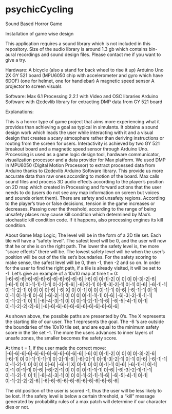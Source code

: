 # psychicCycling
Sound Based Horror Game 


Installation of game wise design

This application requires a sound library which is not included in this repository. Size of the audio library is around 1.3 gb which contains bin-aural recordings and sound design files. Please contact me if you want to give a try.

Hardware:
A bicycle (also a stand for back wheel to rise it up)
Arduino Uno
2X GY 521 board (MPU6050 chip with accelerometer and gyro which have 6DOF) (one for helmet, one for handlebar)
A magnetic speed sensor
A projector to screen visuals

Software:
Max 6.1
Processing 2.2.1 with Video and OSC libraries
Arduino Software with i2cdevlib library for extracting DMP data from GY 521 board

Explanations:

This is a horror type of game project that aims more experiencing what it provides than achieving a goal as typical in simulants. It obtains a sound design work which leads the user while interacting with it and a visual design that creates a scary atmosphere rather than deriving instructions or routing from the screen for users. Interactivity is achieved by two GY 521 breakout board  and a magnetic speed sensor through Arduino Uno. Processing is used as a game logic design tool, hardware communicator, visualization processor and a data provider for Max platform. We used DMP in MPU6050 (Digital Motion Processor) to extract processed data from Arduino thanks to i2cdevlib Arduino Software library. This provide us more accurate data than raw ones according to motion of the board. Max calls sound files and process 3D audio effects according to the player’s position on 2D map which created in Processing and  forward actions that the user needs to do (users do not see any map information on screen but voices and sounds orient them). There are safety and unsafety regions. According to the player’s true or false decisions, tension in the game increases or decreases. Passing over the threshold, according to the range of being unsafety places may cause kill condition which determined by Max’s stochastic kill condition code. If it happens, also processing engines its kill condition.

About Game Map Logic;
The level will be in the form of a 2D tile set. Each tile will have a “safety level”. The safest level will be 0, and the user will now that he or she is on the right path. The lower the safety level is, the more “scare effects” there will be. The lowest safety level will be when the user’s position will be out of the tile set’s boundaries.  For the safety scoring to make sense, the safest level will be 0, then -1, then -2 and so on. In order for the user to find the right path, if a tile is already visited, it will be set to -1. 
Let’s give an example of a 10x10 map at time t = 0:
|-6|-6|-6|-6|-6|-6|-6|-6|-6|-6|-6|-6|
|-6| 0| 0|-1|-2| 0| 0| 0| 0|-3|-2|-6|
|-6|-1| 0| 0|-1|-1|-1|-1| 0|-2|-1|-6|
|-6|-2|-1| 0|-1|-3|-2|-1| 0|-1| 0|-6|
|-6|-1|-1| 0|-1|-2|-1| 0| 0| 0| 0|-6|
|-6| X| 0| 0|-1| 0| 0| 0|-1|-1| 0|-6|
|-6|-1|-1| 0|-1| 0|-1| 0|-1|-1| 0|-6|
|-6|-2|-1| 0| 0| 0| 0|-1|-1|-1| 0|-6|
|-6|-3|-2|-1|-1|-1| 0|-1|-2|-1| 0| 1|
|-6|-4|-3|-1| 0| 0| 0|-1|-2|-1|-1|-6|
|-6|-5|-4|-1| 0|-1| 0|-1|-2|-2|-2|-6|
|-6|-6|-6|-6|-6|-6|-6|-6|-6|-6|-6|-6|


As shown above, the possible paths are presented by 0’s.  The X represents the starting tile of our user.  The 1 represents the goal. The -6 ‘s are outside the boundaries of the 10x10 tile set, and are equal to the minimum safety score in the tile set -1. The more the users advances to inner layers of unsafe zones, the smaller becomes the safety score. 

At time t = 1, if the user made the correct move:
|-6|-6|-6|-6|-6|-6|-6|-6|-6|-6|-6|-6|
|-6| 0| 0|-1|-2| 0| 0| 0| 0|-3|-2|-6|
|-6|-1| 0| 0|-1|-1|-1|-1| 0|-2|-1|-6|
|-6|-2|-1| 0|-1|-3|-2|-1| 0|-1| 0|-6|
|-6|-1|-1| 0|-1|-2|-1| 0| 0| 0| 0|-6|
|-6|-1| X| 0|-1| 0| 0| 0|-1|-1| 0|-6|
|-6|-1|-1| 0|-1| 0|-1| 0|-1|-1| 0|-6|
|-6|-2|-1| 0| 0| 0| 0|-1|-1|-1| 0|-6|
|-6|-3|-2|-1|-1|-1| 0|-1|-2|-1| 0| 1|
|-6|-4|-3|-1| 0| 0| 0|-1|-2|-1|-1|-6|
|-6|-5|-4|-1| 0|-1| 0|-1|-2|-2|-2|-6|
|-6|-6|-6|-6|-6|-6|-6|-6|-6|-6|-6|-6|

The old position of the user is scored -1, thus the user will be less likely to be lost. If the safety level is below a certain threshold, a “kill” message generated by probability rules of a max patch will determine if our character dies or not.
